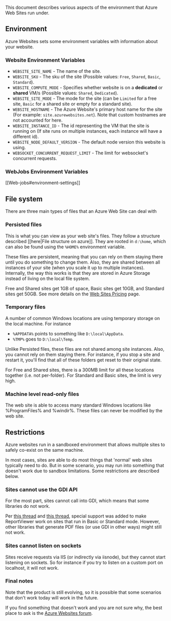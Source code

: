 This document describes various aspects of the environment that Azure Web Sites run under.

## Environment

Azure Websites sets some environment variables with information about your website.

### Website Environment Variables

- `WEBSITE_SITE_NAME` - The name of the site.
- `WEBSITE_SKU` - The sku of the site (Possible values: `Free`, `Shared`, `Basic`, `Standard`).
- `WEBSITE_COMPUTE_MODE` - Specifies whether website is on a **dedicated** or **shared** VM/s (Possible values: `Shared`, `Dedicated`).
- `WEBSITE_SITE_MODE` - The mode for the site (can be `Limited` for a free site, `Basic` for a shared site or empty for a standard site).
- `WEBSITE_HOSTNAME` - The Azure Website's primary host name for the site (For example: `site.azurewebsites.net`). Note that custom hostnames are not accounted for here.
- `WEBSITE_INSTANCE_ID` - The id representing the VM that the site is running on (If site runs on multiple instances, each instance will have a different id).
- `WEBSITE_NODE_DEFAULT_VERSION` - The default node version this website is using.
- `WEBSOCKET_CONCURRENT_REQUEST_LIMIT` - The limit for websocket's concurrent requests.

### WebJobs Environment Variables

[[Web-jobs#environment-settings]]

## File system

There are three main types of files that an Azure Web Site can deal with

### Persisted files

This is what you can view as your web site's files. They follow a structure described [[here|File structure on azure]]. They are rooted in `d:\home`, which can also be found using the `%HOME%` environment variable.

These files are persistent, meaning that you can rely on them staying there until you do something to change them. Also, they are shared between all instances of your site (when you scale it up to multiple instances). Internally, the way this works is that they are stored in Azure Storage instead of living on the local file system.

Free and Shared sites get 1GB of space, Basic sites get 10GB, and Standard sites get 50GB. See more details on the [Web Sites Pricing](http://www.windowsazure.com/en-us/pricing/details/web-sites/) page.


### Temporary files

A number of common Windows locations are using temporary storage on the local machine. For instance

- `%APPDATA%` points to something like `D:\local\AppData`.
- `%TMP%` goes to `D:\local\Temp`.

Unlike Persisted files, these files are not shared among site instances. Also, you cannot rely on them staying there. For instance, if you stop a site and restart it, you'll find that all of these folders get reset to their original state.

For Free and Shared sites, there is a 300MB limit for all these locations together (i.e. not per-folder). For Standard and Basic sites, the limit is very high.


### Machine level read-only files

The web site is able to access many standard Windows locations like %ProgramFiles% and %windir%. These files can never be modified by the web site.


## Restrictions

Azure websites run in a sandboxed environment that allows multiple sites to safely co-exist on the same machine.

In most cases, sites are able to do most things that 'normal' web sites typically need to do. But in some scenario, you may run into something that doesn't work due to sandbox limitations. Some restrictions are described below.

### Sites cannot use the GDI API

For the most part, sites cannot call into GDI, which means that some libraries do not work.

Per [this thread](http://social.msdn.microsoft.com/Forums/windowsazure/en-US/b4a6eb43-0013-435f-9d11-00ee26a8d017/report-viewer-error-on-export-pdf-or-excel-from-azure-web-sites) and [this thread](http://social.msdn.microsoft.com/Forums/windowsazure/en-US/d14bc4fa-256e-4f8f-9682-432ab556f74d/report-viewer-control-fix-for-export-to-pdf-available?forum=windowsazurewebsitespreview), special support was added to make ReportViewer work on sites that run in Basic or Standard mode. However, other libraries that generate PDF files (or use GDI in other ways) might still not work.

### Sites cannot listen on sockets

Sites receive requests via IIS (or indirectly via iisnode), but they cannot start listening on sockets. So for instance if you try to listen on a custom port on localhost, it will not work.

### Final notes

Note that the product is still evolving, so it is possible that some scenarios that don't work today will work in the future.

If you find something that doesn't work and you are not sure why, the best place to ask is the [Azure Websites forum](http://social.msdn.microsoft.com/Forums/en-US/home?forum=windowsazurewebsitespreview).